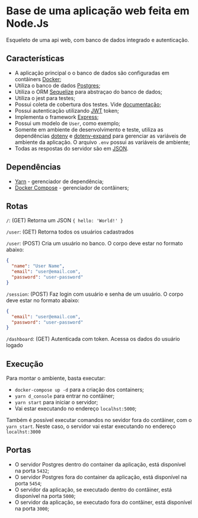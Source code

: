 # Base de uma aplicação web feita em Node.Js

Esqueleto de uma api web, com banco de dados integrado e autenticação.

## Características

- A aplicação principal o o banco de dados são configuradas em contâiners [Docker](https://www.docker.com/);
- Utiliza o banco de dados [Postgres](https://www.postgresql.org/);
- Utiliza o ORM [Sequelize](https://sequelize.org/) para abstraçao do banco de dados;
- Utiliza o jest para testes;
- Possui coleta de cobertura dos testes. Vide [documentação](https://jestjs.io/docs/en/configuration);
- Possui autenticação utilizando [JWT](https://jwt.io/) token;
- Implementa o framework [Express](https://expressjs.com/pt-br/);
- Possui um modelo de `User`, como exemplo;
- Somente em ambiente de desenvolvimento e teste, utiliza as dependências [dotenv](https://www.npmjs.com/package/dotenv) e [dotenv-expand](https://github.com/motdotla/dotenv-expand) para gerenciar as variáveis de ambiente da aplicação. O arquivo `.env` possui as variáveis de ambiente;
- Todas as respostas do servidor são em [JSON](https://www.json.org/json-pt.html).

## Dependências

- [Yarn](https://yarnpkg.com/) - gerenciador de dependência;
- [Docker Compose](https://docs.docker.com/compose/) - gerenciador de contâiners;

## Rotas

`/`: (GET) Retorna um JSON `{ hello: 'World!' }`

`/user`: (GET) Retorna todos os usuários cadastrados

`/user`: (POST) Cria um usuário no banco. O corpo deve estar no formato abaixo:

```json
{
  "name": "User Name",
  "email": "user@email.com",
  "password": "user-password"
}
```

`/session`: (POST) Faz login com usuário e senha de um usuário. O corpo deve estar no formato abaixo:

```json
{
  "email": "user@email.com",
  "password": "user-password"
}
```

`/dashboard`: (GET) Autenticada com token. Acessa os dados do usuário logado

## Execução

Para montar o ambiente, basta executar:

- `docker-compose up -d` para a criação dos containers;
- `yarn d_console` para entrar no contâiner;
- `yarn start` para iniciar o servidor;
- Vai estar executando no endereço `localhst:5000`;

Também é possível executar comandos no sevidor fora do contâiner, com o `yarn start`. Neste caso, o servidor vai estar executando no endereço `localhst:3000`

## Portas

- O servidor Postgres dentro do container da aplicação, está disponível na porta `5432`;
- O servidor Postgres fora do container da aplicação, está disponível na porta `5454`;
- O servidor da aplicação, se executado dentro do contâiner, está disponível na porta `5000`;
- O servidor da aplicação, se executado fora do contâiner, está disponível na porta `3000`;
